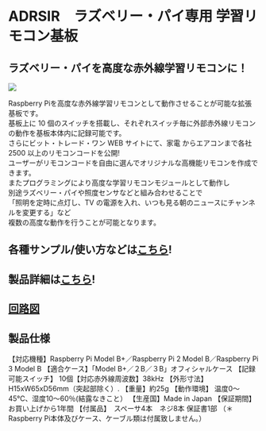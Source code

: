 # ADRSIR　ラズベリー・パイ専用 学習リモコン基板

## ラズベリー・パイを高度な赤外線学習リモコンに！ 
![](https://bit-trade-one.co.jp/wp/wp-content/uploads/2017/12/971809643c77bf0f16eb5f0663ed0802.png)  

Raspberry Piを高度な赤外線学習リモコンとして動作させることが可能な拡張基板です。  
基板上に 10 個のスイッチを搭載し、それぞれスイッチ毎に外部赤外線リモコンの動作を基板本体内に記録可能です。  
さらにビット・トレード・ワン WEB サイトにて、家電 からエアコンまで各社 2500 以上のリモコンコードを公開!  
ユーザーがリモコンコードを自由に選んでオリジナルな高機能リモコンを作成できます。  
またプログラミングにより高度な学習リモコンモジュールとして動作し  
別途ラズベリー・パイや照度センサなどと組み合わせることで  
「照明を定時に点灯し、TV の電源を入れ、いつも見る朝のニュースにチャンネルを変更する」など  
複数の高度な動作を行うことが可能となります。  

## 各種サンプル/使い方などは[こちら](https://github.com/bit-trade-one/ADRSIR_RaspberryPi_IR_Leaning_Controller/tree/master/Sample)!

## 製品詳細は[こちら](https://bit-trade-one.co.jp/product/module/adrsir/)!

## [回路図](https://github.com/bit-trade-one/ADRSIR_RaspberryPi_IR_Leaning_Controller/blob/master/Schematics/ADRSIR_v131_schematics.pdf)

## 製品仕様

【対応機種】Raspberry Pi Model B+／Raspberry Pi 2 Model B／Raspberry Pi 3 Model B
【適合ケース】「Model B+／２B／３B」オフィシャルケース
【記録可能スイッチ】 10個【対応赤外線周波数】38kHz
【外形寸法】H15xW65xD56mm（突起部除く）.
【重量】約25g
【動作環境】 温度0～45℃、湿度10～60％(結露なきこと）
【生産国】Made in Japan
【保証期間】お買い上げから1年間
【付属品】　スペーサ4本　ネジ8本 保証書1部
 （＊Raspberry Pi本体及びケース、ケーブル類は付属致しません。）
